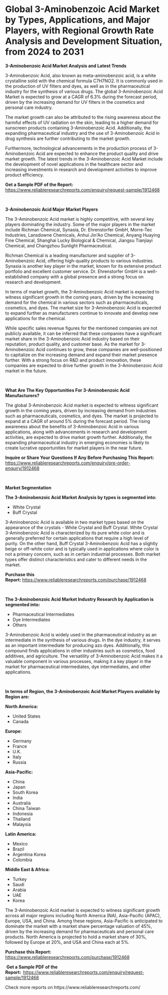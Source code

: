 <p><h1>Global 3-Aminobenzoic Acid Market by Types, Applications, and Major Players, with Regional Growth Rate Analysis and Development Situation, from 2024 to 2031</h1></p><p><strong>3-Aminobenzoic Acid Market Analysis and Latest Trends</strong></p>
<p><p>3-Aminobenzoic Acid, also known as meta-aminobenzoic acid, is a white crystalline solid with the chemical formula C7H7NO2. It is commonly used in the production of UV filters and dyes, as well as in the pharmaceutical industry for the synthesis of various drugs. The global 3-Aminobenzoic Acid Market is expected to grow at a CAGR of 6.3% during the forecast period, driven by the increasing demand for UV filters in the cosmetics and personal care industry. </p><p>The market growth can also be attributed to the rising awareness about the harmful effects of UV radiation on the skin, leading to a higher demand for sunscreen products containing 3-Aminobenzoic Acid. Additionally, the expanding pharmaceutical industry and the use of 3-Aminobenzoic Acid in drug synthesis are further contributing to the market growth.</p><p>Furthermore, technological advancements in the production process of 3-Aminobenzoic Acid are expected to enhance the product quality and drive market growth. The latest trends in the 3-Aminobenzoic Acid Market include the development of novel applications in the healthcare sector and increasing investments in research and development activities to improve product efficiency.</p></p>
<p><strong>Get a Sample PDF of the Report:&nbsp;</strong> <a href="https://www.reliableresearchreports.com/enquiry/request-sample/1912468">https://www.reliableresearchreports.com/enquiry/request-sample/1912468</a></p>
<p>&nbsp;</p>
<p><strong>3-Aminobenzoic Acid Major Market Players</strong></p>
<p><p>The 3-Aminobenzoic Acid market is highly competitive, with several key players dominating the industry. Some of the major players in the market include Richman Chemical, Synasia, Dr. Ehrenstorfer GmbH, Morre-Tec Industries, Lansdowne Chemicals, Anhui Jin'Ao Chemical, Anyang Huaying Fine Chemical, Shanghai Lucky Biological & Chemical, Jiangsu Tianjiayi Chemical, and Changzhou Sunlight Pharmaceutical.</p><p>Richman Chemical is a leading manufacturer and supplier of 3-Aminobenzoic Acid, offering high-quality products to various industries. Synasia is another key player in the market, known for its extensive product portfolio and excellent customer service. Dr. Ehrenstorfer GmbH is a well-established company with a global presence and a strong focus on research and development.</p><p>In terms of market growth, the 3-Aminobenzoic Acid market is expected to witness significant growth in the coming years, driven by the increasing demand for the chemical in various sectors such as pharmaceuticals, cosmetics, and dyes. The market size for 3-Aminobenzoic Acid is expected to expand further as manufacturers continue to innovate and develop new applications for the chemical.</p><p>While specific sales revenue figures for the mentioned companies are not publicly available, it can be inferred that these companies have a significant market share in the 3-Aminobenzoic Acid industry based on their reputation, product quality, and customer base. As the market for 3-Aminobenzoic Acid continues to grow, these companies are well-positioned to capitalize on the increasing demand and expand their market presence further. With a strong focus on R&D and product innovation, these companies are expected to drive further growth in the 3-Aminobenzoic Acid market in the future.</p></p>
<p>&nbsp;</p>
<p><strong>What Are The Key Opportunities For 3-Aminobenzoic Acid Manufacturers?</strong></p>
<p><p>The global 3-Aminobenzoic Acid market is expected to witness significant growth in the coming years, driven by increasing demand from industries such as pharmaceuticals, cosmetics, and dyes. The market is projected to expand at a CAGR of around 5% during the forecast period. The rising awareness about the benefits of 3-Aminobenzoic Acid in various applications, along with advancements in research and development activities, are expected to drive market growth further. Additionally, the expanding pharmaceutical industry in emerging economies is likely to create lucrative opportunities for market players in the near future.</p></p>
<p><strong>Inquire or Share Your Questions If Any Before Purchasing This Report:</strong> <a href="https://www.reliableresearchreports.com/enquiry/pre-order-enquiry/1912468">https://www.reliableresearchreports.com/enquiry/pre-order-enquiry/1912468</a></p>
<p>&nbsp;</p>
<p><strong>Market Segmentation</strong></p>
<p><strong>The 3-Aminobenzoic Acid Market Analysis by types is segmented into:</strong></p>
<p><ul><li>White Crystal</li><li>Buff Crystal</li></ul></p>
<p><p>3-Aminobenzoic Acid is available in two market types based on the appearance of the crystals - White Crystal and Buff Crystal. White Crystal 3-Aminobenzoic Acid is characterized by its pure white color and is generally preferred for certain applications that require a high level of purity. On the other hand, Buff Crystal 3-Aminobenzoic Acid has a slightly beige or off-white color and is typically used in applications where color is not a primary concern, such as in certain industrial processes. Both market types offer distinct characteristics and cater to different needs in the market.</p></p>
<p><strong>Purchase this Report:&nbsp;</strong><a href="https://www.reliableresearchreports.com/purchase/1912468">https://www.reliableresearchreports.com/purchase/1912468</a></p>
<p>&nbsp;</p>
<p><strong>The 3-Aminobenzoic Acid Market Industry Research by Application is segmented into:</strong></p>
<p><ul><li>Pharmaceutical Intermediates</li><li>Dye Intermediates</li><li>Others</li></ul></p>
<p><p>3-Aminobenzoic Acid is widely used in the pharmaceutical industry as an intermediate in the synthesis of various drugs. In the dye industry, it serves as an important intermediate for producing azo dyes. Additionally, this compound finds applications in other industries such as cosmetics, food additives, and agriculture. The versatility of 3-Aminobenzoic Acid makes it a valuable component in various processes, making it a key player in the market for pharmaceutical intermediates, dye intermediates, and other applications.</p></p>
<p>&nbsp;</p>
<p><strong>In terms of Region, the 3-Aminobenzoic Acid Market Players available by Region are:</strong></p>
<p>
    <p> <strong> North America: </strong>
        <ul>
            <li>United States</li>
            <li>Canada</li>
        </ul>
        </p> 
    <p> <strong> Europe: </strong>
        <ul>
            <li>Germany</li>
            <li>France</li>
            <li>U.K.</li>
            <li>Italy</li>
            <li>Russia</li>
        </ul>
        </p> 
    <p> <strong> Asia-Pacific: </strong>
        <ul>
            <li>China</li>
            <li>Japan</li>
            <li>South Korea</li>
            <li>India</li>
            <li>Australia</li>
            <li>China Taiwan</li>
            <li>Indonesia</li>
            <li>Thailand</li>
            <li>Malaysia</li>
        </ul>
        </p> 
    <p> <strong> Latin America: </strong>
        <ul>
            <li>Mexico</li>
            <li>Brazil</li>
            <li>Argentina Korea</li>
            <li>Colombia</li>
        </ul>
        </p> 
    <p> <strong> Middle East & Africa: </strong>
        <ul>
            <li>Turkey</li>
            <li>Saudi</li>
            <li>Arabia</li>
            <li>UAE</li>
            <li>Korea</li>
        </ul>
    </p>
    </p>
<p><p>The 3-Aminobenzoic Acid market is expected to witness significant growth across all major regions including North America (NA), Asia-Pacific (APAC), Europe, USA, and China. Among these regions, Asia-Pacific is anticipated to dominate the market with a market share percentage valuation of 45%, driven by the increasing demand for pharmaceuticals and personal care products. North America is projected to hold a market share of 30%, followed by Europe at 20%, and USA and China each at 5%.</p></p>
<p><strong>Purchase this Report: </strong><a href="https://www.reliableresearchreports.com/purchase/1912468">https://www.reliableresearchreports.com/purchase/1912468</a></p>
<p>&nbsp;<strong>Get a Sample PDF of the Report:&nbsp;&nbsp;</strong><a href="https://www.reliableresearchreports.com/enquiry/request-sample/1912468">https://www.reliableresearchreports.com/enquiry/request-sample/1912468</a></p>
<p><strong></strong></p>
<p>Check more reports on https://www.reliableresearchreports.com/</p>